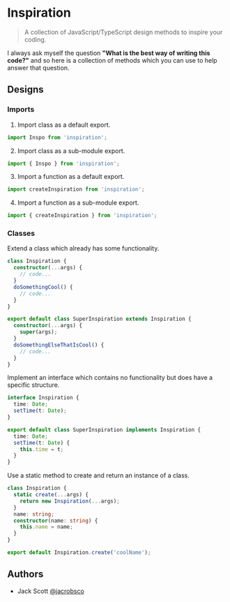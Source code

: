 # Inspiration

> A collection of JavaScript/TypeScript design methods to inspire your coding.

I always ask myself the question **"What is the best way of writing this code?"** and so here is a collection of methods which you can use to help answer that question.

## Designs

### Imports

1. Import class as a default export.

```ts
import Inspo from 'inspiration';
```

2. Import class as a sub-module export.

```ts
import { Inspo } from 'inspiration';
```

3. Import a function as a default export.

```ts
import createInspiration from 'inspiration';
```

4. Import a function as a sub-module export.

```ts
import { createInspiration } from 'inspiration';
```

### Classes

Extend a class which already has some functionality.

```ts
class Inspiration {
  constructor(...args) {
    // code...
  }
  doSomethingCool() {
    // code...
  }
}

export default class SuperInspiration extends Inspiration {
  constructor(...args) {
    super(args);
  }
  doSomethingElseThatIsCool() {
    // code...
  }
}
```

Implement an interface which contains no functionality but does have a specific structure.

```ts
interface Inspiration {
  time: Date;
  setTime(t: Date);
}

export default class SuperInspiration implements Inspiration {
  time: Date;
  setTime(t: Date) {
    this.time = t;
  }
}
```

Use a static method to create and return an instance of a class.

```ts
class Inspiration {
  static create(...args) {
    return new Inspiration(...args);
  }
  name: string;
  constructor(name: string) {
    this.name = name;
  }
}

export default Inspiration.create('coolName');
```

## Authors

- Jack Scott [@jacrobsco](https://twitter.com/jacrobsco)
